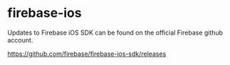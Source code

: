 # firebase-ios
Updates to Firebase iOS SDK can be found on the official Firebase github account.

https://github.com/firebase/firebase-ios-sdk/releases
